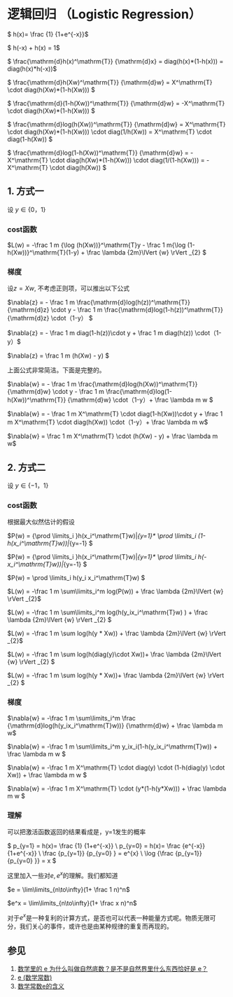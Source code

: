 
# 逻辑回归 （Logistic Regression）

$ h(x)= \frac {1} {1+e^{-x}}$

$ h(-x) + h(x) = 1$

$ \frac{\mathrm{d}h(x)^\mathrm{T}} {\mathrm{d}x} = diag(h(x)*(1-h(x))) =  diag(h(x)*h(-x))$ 

$ \frac{\mathrm{d}h(Xw)^\mathrm{T}} {\mathrm{d}w} = 
X^\mathrm{T} \cdot diag(h(Xw)*(1-h(Xw))) 
$ 

$ \frac{\mathrm{d}(1-h(Xw))^\mathrm{T}} {\mathrm{d}w} = 
-X^\mathrm{T} \cdot diag(h(Xw)*(1-h(Xw))) 
$ 

$ \frac{\mathrm{d}log(h(Xw))^\mathrm{T}} {\mathrm{d}w} = 
X^\mathrm{T} \cdot diag(h(Xw)*(1-h(Xw))) \cdot diag(1/h(Xw)) =
X^\mathrm{T} \cdot diag(1-h(Xw))
$ 

$ \frac{\mathrm{d}log(1-h(Xw))^\mathrm{T}} {\mathrm{d}w} = 
-X^\mathrm{T} \cdot diag(h(Xw)*(1-h(Xw))) \cdot diag(1/(1-h(Xw))) =
-X^\mathrm{T} \cdot diag(h(Xw))
$ 

## 1. 方式一
设  $y \in \{0， 1\}$

### cost函数

$L(w) = -\frac 1 m  {\log (h(Xw))}^\mathrm{T}y - \frac 1 m{\log (1-h(Xw))}^\mathrm{T}(1-y) + \frac \lambda {2m}\lVert {w} \rVert _{2} $

### 梯度

设$z = Xw$, 不考虑正则项，可以推出以下公式

$\nabla{z} =   - \frac 1 m \frac{\mathrm{d}log(h(z))^\mathrm{T}} {\mathrm{d}z}  \cdot y  - \frac 1 m  \frac{\mathrm{d}log(1-h(z))^\mathrm{T}} {\mathrm{d}z} \cdot（1-y）
$

$\nabla{z} =  - \frac 1 m  diag(1-h(z))\cdot y + 
\frac 1 m diag(h(z)) \cdot（1-y）$

$\nabla{z} = \frac 1 m  (h(Xw) - y) $

上面公式非常简洁。下面是完整的。

$\nabla{w} =   - \frac 1 m \frac{\mathrm{d}log(h(Xw))^\mathrm{T}} {\mathrm{d}w}  \cdot y  - \frac 1 m  \frac{\mathrm{d}log(1-h(Xw))^\mathrm{T}} {\mathrm{d}w} \cdot（1-y）+ \frac \lambda m w
$

$\nabla{w} =  - \frac 1 m X^\mathrm{T} \cdot diag(1-h(Xw))\cdot y + 
\frac 1 m X^\mathrm{T} \cdot diag(h(Xw)) \cdot（1-y）+ \frac \lambda m w$

$\nabla{w} = \frac 1 m X^\mathrm{T} \cdot (h(Xw) - y) + \frac \lambda m w$

## 2. 方式二

设  $y \in \{-1， 1\}$

### cost函数

根据最大似然估计的假设

$P(w) = {\prod \limits_i  }h(x_i^\mathrm{T}w)|_{y=1}* \prod \limits_i (1-h(x_i^\mathrm{T}w))|_{y=-1} $

$P(w) = {\prod \limits_i  }h(x_i^\mathrm{T}w)|_{y=1}* \prod \limits_i h(-x_i^\mathrm{T}w))|_{y=-1}  $

$P(w) = \prod \limits_i  h(y_i x_i^\mathrm{T}w) $

$L(w) = -\frac 1 m \sum\limits_i^m log(P(w)) + \frac \lambda {2m}\lVert {w} \rVert _{2}$

$L(w) = -\frac 1 m \sum\limits_i^m log(h(y_ix_i^\mathrm{T}w) )  + \frac \lambda {2m}\lVert {w} \rVert _{2}  $

$L(w) = -\frac 1 m \sum log(h(y *  Xw)) + \frac \lambda {2m}\lVert {w} \rVert _{2}$

$L(w) = -\frac 1 m \sum log(h(diag(y)\cdot Xw))+ \frac \lambda {2m}\lVert {w} \rVert _{2}  $

$L(w) = -\frac 1 m \sum log(h(y * Xw))+ \frac \lambda {2m}\lVert {w} \rVert _{2} $

### 梯度

$\nabla{w} = -\frac 1 m \sum\limits_i^m   \frac {\mathrm{d}log(h(y_ix_i^\mathrm{T}w))} {\mathrm{d}w}  + \frac \lambda m w$

$\nabla{w} = -\frac 1 m \sum\limits_i^m   y_ix_i(1-h(y_ix_i^\mathrm{T}w)) + \frac \lambda m w $

$\nabla{w} = -\frac 1 m X^\mathrm{T} \cdot diag(y) \cdot (1-h(diag(y) \cdot Xw)) + \frac \lambda m w $

$\nabla{w} = -\frac 1 m X^\mathrm{T} \cdot  (y*(1-h(y*Xw))) + \frac \lambda m w $

### 理解

可以把激活函数返回的结果看成是，y=1发生的概率

$ p_{y=1} = h(x)= \frac {1} {1+e^{-x}}   \\ 
p_{y=0} = h(x)= \frac {e^{-x}} {1+e^{-x}}  \\
\frac {p_{y=1}} {p_{y=0} } = e^{x} \\
\log {\frac {p_{y=1}} {p_{y=0} }} = x
$

这里加入一些对$e, e^x$的理解。我们都知道

$e = \lim\limits_{n\to\infty}(1+ \frac 1 n)^n$

$e^x = \lim\limits_{n\to\infty}(1+ \frac x n)^n$

对于$e^x$是一种复利的计算方式，是否也可以代表一种能量方式呢。物质无限可分，我们关心的事件，或许也是由某种规律的重复而再现的。

##  参见 
1. [数学里的 e 为什么叫做自然底数？是不是自然界里什么东西恰好是 e？](https://www.zhihu.com/question/20296247)
2. [e (数学常数)](https://zh.wikipedia.org/wiki/E_(%E6%95%B0%E5%AD%A6%E5%B8%B8%E6%95%B0))
3. [数学常数e的含义](http://www.ruanyifeng.com/blog/2011/07/mathematical_constant_e.html)

```python

```

```python

```

```python

```
